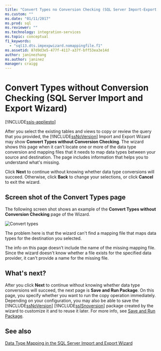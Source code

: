 ```yaml
---
title: "Convert Types no Conversion Checking (SQL Server Import-Export Wizard) | Microsoft Docs"
ms.custom: ""
ms.date: "01/11/2017"
ms.prod: sql
ms.reviewer: ""
ms.technology: integration-services
ms.topic: conceptual
f1_keywords: 
  - "sql13.dts.impexpwizard.nomappingfile.f1"
ms.assetid: 87d9d3e5-477f-4117-a37f-bff53ea3e14d
author: janinezhang
ms.author: janinez
manager: craigg
---
```

# Convert Types without Conversion Checking (SQL Server Import and Export Wizard)

[!INCLUDE[ssis-appliesto](../../includes/ssis-appliesto-ssvrpluslinux-asdb-asdw-xxx.md)]


  After you select the existing tables and views to copy or review the query that you provided, the [!INCLUDE[ssNoVersion](../../includes/ssnoversion-md.md)] Import and Export Wizard may show **Convert Types without Conversion Checking**. The wizard shows this page when it can't locate one or more of the data type conversion and mapping files that it needs to map data types between your source and destination. The page includes information that helps you to understand what's missing.
  
 Click **Next** to continue without knowing whether data type conversions will succeed. Otherwise, click **Back** to change your selections, or click **Cancel** to exit the wizard.

## Screen shot of the Convert Types page  
  
The following screen shot shows an example of the **Convert Types without Conversion Checking** page of the Wizard.

![Convert types](../../integration-services/import-export-data/media/convert-types.png)

The problem here is that the wizard can't find a mapping file that maps data types for the destination you selected.

The info on this page doesn't include the name of the missing mapping file. Since the wizard doesn't know whether a file exists for the specified data provider, it can't provide a name for the missing file.

## What's next?  
 After you click **Next** to continue without knowing whether data type conversions will succeed, the next page is **Save and Run Package**. On this page, you specify whether you want to run the copy operation immediately. Depending on your configuration, you may also be able to save the [!INCLUDE[ssNoVersion](../../includes/ssnoversion-md.md)] [!INCLUDE[ssISnoversion](../../includes/ssisnoversion-md.md)] package created by the wizard  to customize it and to reuse it later. For more info, see [Save and Run Package](../../integration-services/import-export-data/save-and-run-package-sql-server-import-and-export-wizard.md).  

## See also
[Data Type Mapping in the SQL Server Import and Export Wizard](../../integration-services/import-export-data/data-type-mapping-in-the-sql-server-import-and-export-wizard.md)
